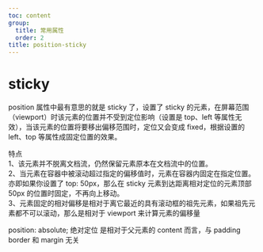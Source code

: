 ```yaml
---
toc: content
group:
  title: 常用属性
  order: 2
title: position-sticky
---
```


# sticky

position 属性中最有意思的就是 sticky 了，设置了 sticky 的元素，在屏幕范围（viewport）时该元素的位置并不受到定位影响（设置是 top、left 等属性无效），当该元素的位置将要移出偏移范围时，定位又会变成 fixed，根据设置的 left、top 等属性成固定位置的效果。

特点<br />
1、该元素并不脱离文档流，仍然保留元素原本在文档流中的位置。<br />
2、当元素在容器中被滚动超过指定的偏移值时，元素在容器内固定在指定位置。亦即如果你设置了 top: 50px，那么在 sticky 元素到达距离相对定位的元素顶部 50px 的位置时固定，不再向上移动。<br />
3、元素固定的相对偏移是相对于离它最近的具有滚动框的祖先元素，如果祖先元素都不可以滚动，那么是相对于 viewport 来计算元素的偏移量<br />

position: absolute; 绝对定位 是相对于父元素的 content 而言，与 padding border 和 margin 无关
